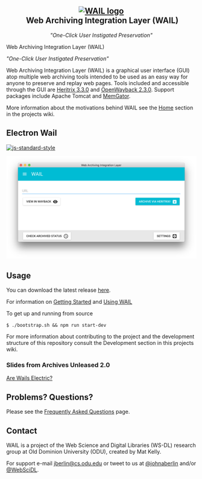<h2 align="center">
 <a href="http://github.com/machawk1/wail"><img src="https://cdn.rawgit.com/machawk1/wail/osagnostic/build/icons/whale_256.png" alt="WAIL logo" /></a><br />&nbsp;Web Archiving Integration Layer (WAIL)</h2>
<p align="center" style="font-weight: normal;"><em>"One-Click User Instigated Preservation"</em></p>

Web Archiving Integration Layer (WAIL)

_"One-Click User Instigated Preservation"_

Web Archiving Integration Layer (WAIL) is a graphical user interface (GUI) atop multiple web archiving tools 
intended to be used as an easy way for anyone to preserve and replay web pages. 
Tools included and accessible through the GUI are [Heritrix 3.3.0](https://github.com/internetarchive/heritrix3) 
and [OpenWayback 2.3.0](https://github.com/iipc/openwayback). Support packages include Apache Tomcat and [MemGator](https://github.com/oduwsdl/memgator).

More information about the motivations behind WAIL see the [Home](https://github.com/N0taN3rd/wail/wiki) section in the projects wiki.

## Electron Wail 
[![js-standard-style](https://cdn.rawgit.com/feross/standard/master/badge.svg)](https://github.com/feross/standard)

![Wail Electron Advanced](images/frontpage.png?raw=true "Basic")

## Usage
You can download the latest release [here](https://github.com/N0taN3rd/wail/releases). 

For information on [Getting Started](https://github.com/N0taN3rd/wail/wiki/Getting-Started) and [Using WAIL](https://github.com/N0taN3rd/wail/wiki/Using-Wail)

To get up and running from source 
```shell
$ ./bootstrap.sh && npm run start-dev
```

For more information about contributing to the project and the development structure of this repository
consult the Development section in this projects wiki.

### Slides from Archives Unleased 2.0
[Are Wails Electric?](http://www.slideshare.net/JohnBerlin3/are-wails-electric)


## Problems? Questions?

Please see the [Frequently Asked Questions](https://github.com/machawk1/wail/wiki/FAQ) page.

## Contact

WAIL is a project of the Web Science and Digital Libraries (WS-DL) research group at Old Dominion University (ODU), created by Mat Kelly.

For support e-mail jberlin@cs.odu.edu or tweet to us at [@johnaberlin](https://twitter.com/johnaberlin) and/or [@WebSciDL](https://twitter.com/WebSciDL).
